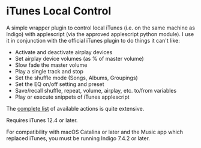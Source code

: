 # iTunes Local Control

A simple wrapper plugin to control local iTunes (i.e. on the same machine as Indigo) with applescript (via the approved applescript python module). I use it in conjunction with the official iTunes plugin to do things it can't like:

* Activate and deactivate airplay devices
* Set airplay device volumes (as % of master volume)
* Slow fade the master volume
* Play a single track and stop
* Set the shuffle mode (Songs, Albums, Groupings)
* Set the EQ on/off setting and preset
* Save/recall shuffle, repeat, volume, airplay, etc. to/from variables
* Play or execute snippets of iTunes applescript

The [complete list](https://github.com/kmarkley/Indigo-iTunes-Local-Control/wiki#defined-actions) of available actions is quite extensive.

Requires iTunes 12.4 or later.

For compatibility with macOS Catalina or later and the Music app which replaced iTunes, you must be running Indigo 7.4.2 or later.
